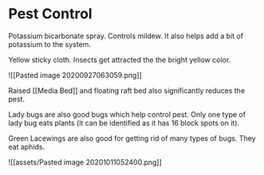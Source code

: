 # Pest Control

Potassium bicarbonate spray. Controls mildew. It also helps add a bit of potassium to the system. 

Yellow sticky cloth. Insects get attracted the the bright yellow color. 

![[Pasted image 20200927063059.png]]

Raised [[Media Bed]] and floating raft bed also significantly reduces the pest. 

Lady bugs are also good bugs which help control pest. Only one type of lady bug eats plants (it can be identified as it has 16 block spots on it).

Green Lacewings are also good for getting rid of many types of bugs. They eat aphids. 

![[assets/Pasted image 20201011052400.png]]





